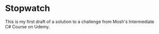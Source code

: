 # Stopwatch

This is my first draft of a solution to a challenge from Mosh's Intermediate C# Course on Udemy.
